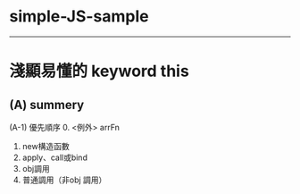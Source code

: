 # simple-JS-sample
---
# 淺顯易懂的 keyword this
## (A) summery
(A-1) 優先順序
0. <例外> arrFn 
1. new構造函數
2. apply、call或bind
3. obj調用
4. 普通調用（非obj 調用）

